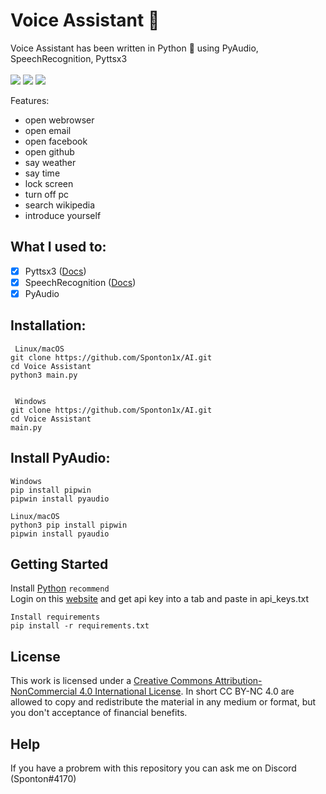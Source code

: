 # Voice Assistant 🤖
Voice Assistant has been written in Python 🐍 using PyAudio, SpeechRecognition, Pyttsx3 <br> <br>
    <a>
        <img src="https://img.shields.io/badge/build%20with-python3-red?style=for-the-badge&logo=appveyor" /> 
        <img src="https://img.shields.io/badge/version-1.0.0--beta-green?style=for-the-badge&logo=appveyor"/>
        <a href="https://creativecommons.org/licenses/by-nc/4.0/deed.en"><img src="https://img.shields.io/badge/license-CC%20BY--NC%204.0-blue?style=for-the-badge&logo=appveyor"/></a>
    </a>
    
Features:
* open webrowser
* open email
* open facebook
* open github
* say weather
* say time
* lock screen
* turn off pc
* search wikipedia
* introduce yourself

## What I used to:
- [x] Pyttsx3 ([Docs](https://pyttsx3.readthedocs.io/en/latest/)) <br>
- [X] SpeechRecognition ([Docs](https://developer.mozilla.org/en-US/docs/Web/API/SpeechRecognition)) <br>
- [X] PyAudio

## Installation:


     Linux/macOS
    git clone https://github.com/Sponton1x/AI.git
    cd Voice Assistant
    python3 main.py


     Windows
    git clone https://github.com/Sponton1x/AI.git
    cd Voice Assistant
    main.py
    
## Install PyAudio:

    Windows
    pip install pipwin
    pipwin install pyaudio

    Linux/macOS
    python3 pip install pipwin
    pipwin install pyaudio
    
## Getting Started
Install [Python](https://www.python.org/downloads/) ``recommend`` <br>
Login on this [website](https://openweathermap.org/api) and get api key into a tab and paste in api_keys.txt

    Install requirements
    pip install -r requirements.txt

## License
This work is licensed under a <a rel="license" href="http://creativecommons.org/licenses/by-nc/4.0/">Creative Commons Attribution-NonCommercial 4.0 International License</a>. In short CC BY-NC 4.0 are allowed to copy and redistribute the material in any medium or format, but you don't acceptance of financial benefits.

## Help
  If you have a probrem with this repository you can ask me on Discord (Sponton#4170) 

